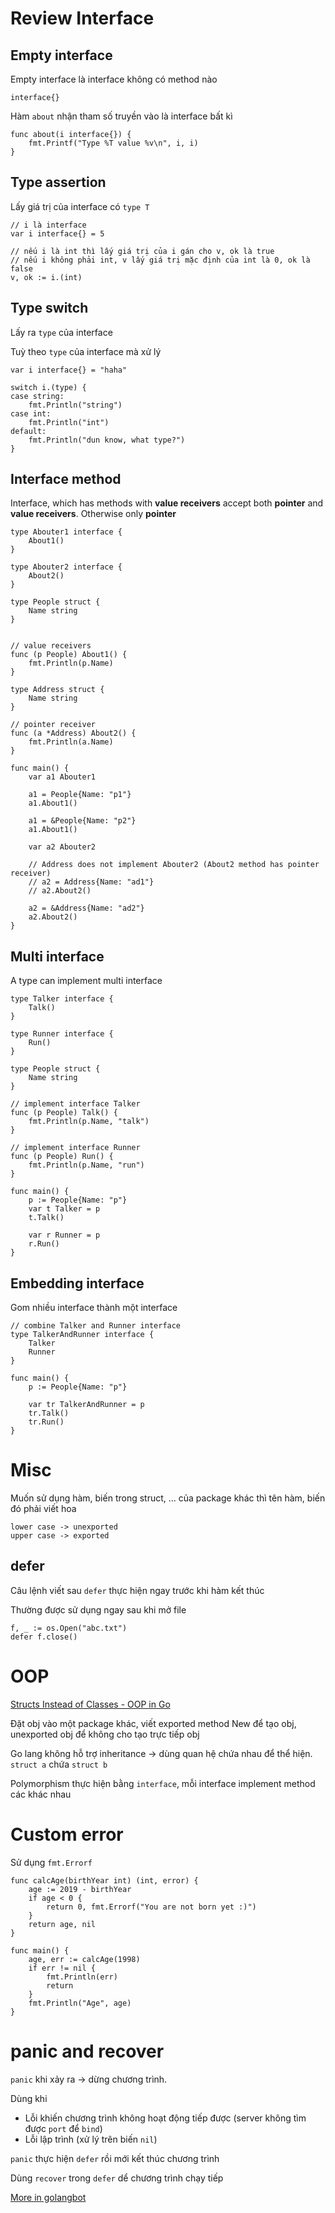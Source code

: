 # Review Interface

## Empty interface

Empty interface là interface không có method nào
```
interface{}
```

Hàm ```about``` nhận tham số truyền vào là interface bất kì
```
func about(i interface{}) {
    fmt.Printf("Type %T value %v\n", i, i)
}
```

## Type assertion

Lấy giá trị của interface có ```type T```

```
// i là interface
var i interface{} = 5

// nếu i là int thì lấy giá trị của i gán cho v, ok là true
// nếu i không phải int, v lấy giá trị mặc định của int là 0, ok là false
v, ok := i.(int)
```

## Type switch

Lấy ra ```type``` của interface

Tuỳ theo ```type``` của interface mà xử lý

```
var i interface{} = "haha"

switch i.(type) {
case string:
    fmt.Println("string")
case int:
    fmt.Println("int")
default:
    fmt.Println("dun know, what type?")
}
```

## Interface method

Interface, which has methods with **value receivers** accept both **pointer** and **value receivers**. Otherwise only **pointer**


```
type Abouter1 interface {
    About1()
}

type Abouter2 interface {
    About2()
}

type People struct {
    Name string
}


// value receivers
func (p People) About1() {
    fmt.Println(p.Name)
}

type Address struct {
    Name string
}

// pointer receiver
func (a *Address) About2() {
    fmt.Println(a.Name)
}

func main() {
    var a1 Abouter1

    a1 = People{Name: "p1"}
    a1.About1()

    a1 = &People{Name: "p2"}
    a1.About1()

    var a2 Abouter2

    // Address does not implement Abouter2 (About2 method has pointer receiver)
    // a2 = Address{Name: "ad1"}
    // a2.About2()

    a2 = &Address{Name: "ad2"}
    a2.About2()
}
```

## Multi interface

A type can implement multi interface

```
type Talker interface {
    Talk()
}

type Runner interface {
    Run()
}

type People struct {
    Name string
}

// implement interface Talker
func (p People) Talk() {
    fmt.Println(p.Name, "talk")
}

// implement interface Runner
func (p People) Run() {
    fmt.Println(p.Name, "run")
}

func main() {
    p := People{Name: "p"}
    var t Talker = p
    t.Talk()

    var r Runner = p
    r.Run()
}
```

## Embedding interface

Gom nhiều interface thành một interface

```
// combine Talker and Runner interface
type TalkerAndRunner interface {
    Talker
    Runner
}

func main() {
    p := People{Name: "p"}

    var tr TalkerAndRunner = p
    tr.Talk()
    tr.Run()
}
```

# Misc

Muốn sử dụng hàm, biến trong struct, ... của package khác thì tên hàm, biến đó phải viết hoa

```
lower case -> unexported
upper case -> exported
```

## defer

Câu lệnh viết sau ```defer``` thực hiện ngay trước khi hàm kết thúc

Thường được sử dụng ngay sau khi mở file
```
f, _ := os.Open("abc.txt")
defer f.close()
```

# OOP

[Structs Instead of Classes - OOP in Go](https://golangbot.com/structs-instead-of-classes/)

Đặt obj vào một package khác, viết exported method New để tạo obj, unexported obj để không cho tạo trực tiếp obj

Go lang không hỗ trợ inheritance -> dùng quan hệ chứa nhau để thể hiện. ```struct a``` chứa ```struct b```

Polymorphism thực hiện bằng ```interface```, mỗi interface implement method các khác nhau

# Custom error

Sử dụng ```fmt.Errorf```
```
func calcAge(birthYear int) (int, error) {
    age := 2019 - birthYear
    if age < 0 {
        return 0, fmt.Errorf("You are not born yet :)")
    }
    return age, nil
}

func main() {
    age, err := calcAge(1998)
    if err != nil {
        fmt.Println(err)
        return
    }
    fmt.Println("Age", age)
}
```

# panic and recover

```panic``` khi xảy ra -> dừng chương trình.

Dùng khi
- Lỗi khiến chương trình không hoạt động tiếp được (server không tìm được ```port``` để ```bind```)
- Lỗi lập trình (xử lý trên biến ```nil```)

```panic``` thực hiện ```defer``` rồi mới kết thúc chương trình

Dùng ```recover``` trong ```defer``` dể chương trình chạy tiếp

[More in golangbot](https://golangbot.com/panic-and-recover/)